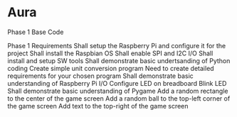 # Aura
Phase 1 Base Code

Phase 1 Requirements
  Shall setup the Raspberry Pi and configure it for the project
    Shall install the Raspbian OS
    Shall enable SPI and I2C I/O
    Shall install and setup SW tools
  Shall demonstrate basic undertsanding of Python coding
    Create simple unit conversion program
    Need to create detailed requirements for your chosen program
  Shall demonstrate basic understanding of Raspberry Pi I/O
    Configure LED on breadboard
    Blink LED
  Shall demonstrate basic understanding of Pygame
    Add a random rectangle to the center of the game screen
    Add a random ball to the top-left corner of the game screen
    Add text to the top-right of the game screen
